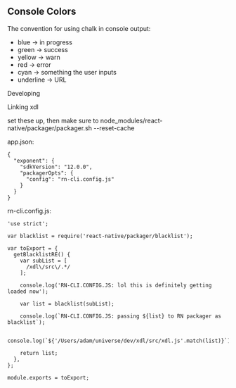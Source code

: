 ## Console Colors

The convention for using chalk in console output:

* blue -> in progress
* green -> success
* yellow -> warn
* red -> error
* cyan -> something the user inputs
* underline -> URL

Developing

Linking xdl

set these up, then make sure to node_modules/react-native/packager/packager.sh --reset-cache

app.json:

```
{
  "exponent": {
    "sdkVersion": "12.0.0",
    "packagerOpts": {
      "config": "rn-cli.config.js"
    }
  }
}
```

rn-cli.config.js:

```
'use strict';

var blacklist = require('react-native/packager/blacklist');

var toExport = {
  getBlacklistRE() {
    var subList = [
      /xdl\/src\/.*/
    ];

    console.log('RN-CLI.CONFIG.JS: lol this is definitely getting loaded now');

    var list = blacklist(subList);

    console.log(`RN-CLI.CONFIG.JS: passing ${list} to RN packager as blacklist`);

    console.log(`${'/Users/adam/universe/dev/xdl/src/xdl.js'.match(list)}`);

    return list;
  },
};

module.exports = toExport;
```
